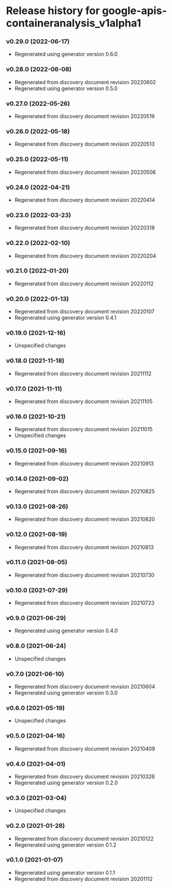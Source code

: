 # Release history for google-apis-containeranalysis_v1alpha1

### v0.29.0 (2022-06-17)

* Regenerated using generator version 0.6.0

### v0.28.0 (2022-06-08)

* Regenerated from discovery document revision 20220602
* Regenerated using generator version 0.5.0

### v0.27.0 (2022-05-26)

* Regenerated from discovery document revision 20220519

### v0.26.0 (2022-05-18)

* Regenerated from discovery document revision 20220513

### v0.25.0 (2022-05-11)

* Regenerated from discovery document revision 20220506

### v0.24.0 (2022-04-21)

* Regenerated from discovery document revision 20220414

### v0.23.0 (2022-03-23)

* Regenerated from discovery document revision 20220318

### v0.22.0 (2022-02-10)

* Regenerated from discovery document revision 20220204

### v0.21.0 (2022-01-20)

* Regenerated from discovery document revision 20220112

### v0.20.0 (2022-01-13)

* Regenerated from discovery document revision 20220107
* Regenerated using generator version 0.4.1

### v0.19.0 (2021-12-16)

* Unspecified changes

### v0.18.0 (2021-11-18)

* Regenerated from discovery document revision 20211112

### v0.17.0 (2021-11-11)

* Regenerated from discovery document revision 20211105

### v0.16.0 (2021-10-21)

* Regenerated from discovery document revision 20211015
* Unspecified changes

### v0.15.0 (2021-09-16)

* Regenerated from discovery document revision 20210913

### v0.14.0 (2021-09-02)

* Regenerated from discovery document revision 20210825

### v0.13.0 (2021-08-26)

* Regenerated from discovery document revision 20210820

### v0.12.0 (2021-08-19)

* Regenerated from discovery document revision 20210813

### v0.11.0 (2021-08-05)

* Regenerated from discovery document revision 20210730

### v0.10.0 (2021-07-29)

* Regenerated from discovery document revision 20210723

### v0.9.0 (2021-06-29)

* Regenerated using generator version 0.4.0

### v0.8.0 (2021-06-24)

* Unspecified changes

### v0.7.0 (2021-06-10)

* Regenerated from discovery document revision 20210604
* Regenerated using generator version 0.3.0

### v0.6.0 (2021-05-19)

* Unspecified changes

### v0.5.0 (2021-04-16)

* Regenerated from discovery document revision 20210409

### v0.4.0 (2021-04-01)

* Regenerated from discovery document revision 20210326
* Regenerated using generator version 0.2.0

### v0.3.0 (2021-03-04)

* Unspecified changes

### v0.2.0 (2021-01-28)

* Regenerated from discovery document revision 20210122
* Regenerated using generator version 0.1.2

### v0.1.0 (2021-01-07)

* Regenerated using generator version 0.1.1
* Regenerated from discovery document revision 20201112

